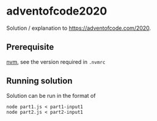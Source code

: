 # adventofcode2020

Solution / explanation to https://adventofcode.com/2020.

## Prerequisite

[nvm](https://github.com/nvm-sh/nvm), see the version required in `.nvmrc`

## Running solution

Solution can be run in the format of

```
node part1.js < part1-input1
node part2.js < part2-input1
```
